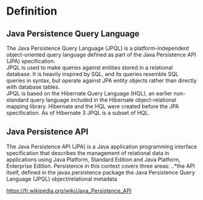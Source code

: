# Definition
## Java Persistence Query Language
The Java Persistence Query Language (JPQL) is a platform-independent object-oriented query language defined as part of the Java Persistence API (JPA) specification.  
JPQL is used to make queries against entities stored in a relational database. It is heavily inspired by SQL, and its queries resemble SQL queries in syntax, but operate against JPA entity objects rather than directly with database tables.  
JPQL is based on the Hibernate Query Language (HQL), an earlier non-standard query language included in the Hibernate object-relational mapping library. Hibernate and the HQL were created before the JPA specification. As of Hibernate 3 JPQL is a subset of HQL.

## Java Persistence API
The Java Persistence API (JPA) is a Java application programming interface specification that describes the management of relational data in applications using Java Platform, Standard Edition and Java Platform, Enterprise Edition.
Persistence in this context covers three areas:
..*the API itself, defined in the javax.persistence package
    the Java Persistence Query Language (JPQL)
    object/relational metadata

https://fr.wikipedia.org/wiki/Java_Persistence_API
